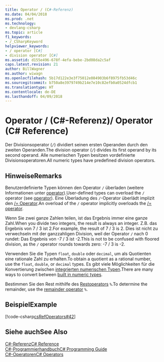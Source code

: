 ```yaml
---
title: Operator / (C#-Referenz)
ms.date: 04/04/2018
ms.prod: .net
ms.technology:
- devlang-csharp
ms.topic: article
f1_keywords:
- /_CSharpKeyword
helpviewer_keywords:
- / operator [C#]
- division operator [C#]
ms.assetid: d155e496-678f-4efa-bebe-2bd08da2c5af
caps.latest.revision: 21
author: BillWagner
ms.author: wiwagn
ms.openlocfilehash: 5b17d122e3e3f75012e084903b6f8975fb53d46c
ms.sourcegitcommit: b750a8e3979749b214e7e10c82efb0a0524dfcb1
ms.translationtype: HT
ms.contentlocale: de-DE
ms.lasthandoff: 04/09/2018
---
```

# <a name="-operator-c-reference"></a><span data-ttu-id="ab9de-102">Operator / (C#-Referenz)</span><span class="sxs-lookup"><span data-stu-id="ab9de-102">/ Operator (C# Reference)</span></span>
<span data-ttu-id="ab9de-103">Der Divisionsoperator (`/`) dividiert seinen ersten Operanden durch den zweiten Operanden.</span><span class="sxs-lookup"><span data-stu-id="ab9de-103">The division operator (`/`) divides its first operand by its second operand.</span></span> <span data-ttu-id="ab9de-104">Alle numerischen Typen besitzen vordefinierte Divisionsoperatoren.</span><span class="sxs-lookup"><span data-stu-id="ab9de-104">All numeric types have predefined division operators.</span></span>
  
## <a name="remarks"></a><span data-ttu-id="ab9de-105">Hinweise</span><span class="sxs-lookup"><span data-stu-id="ab9de-105">Remarks</span></span>  
 <span data-ttu-id="ab9de-106">Benutzerdefinierte Typen können den Operator `/` überladen (weitere Informationen unter [operator](../../../csharp/language-reference/keywords/operator.md)).</span><span class="sxs-lookup"><span data-stu-id="ab9de-106">User-defined types can overload the `/` operator (see [operator](../../../csharp/language-reference/keywords/operator.md)).</span></span> <span data-ttu-id="ab9de-107">Eine Überladung des `/`-Operator überlädt implizit den [/= Operator](division-assignment-operator.md).</span><span class="sxs-lookup"><span data-stu-id="ab9de-107">An overload of the `/` operator implicitly overloads the [/= operator](division-assignment-operator.md).</span></span>  
  
 <span data-ttu-id="ab9de-108">Wenn Sie zwei ganze Zahlen teilen, ist das Ergebnis immer eine ganze Zahl.</span><span class="sxs-lookup"><span data-stu-id="ab9de-108">When you divide two integers, the result is always an integer.</span></span> <span data-ttu-id="ab9de-109">Z.B. das Ergebnis von 7 / 3 ist 2.</span><span class="sxs-lookup"><span data-stu-id="ab9de-109">For example, the result of 7 / 3 is 2.</span></span> <span data-ttu-id="ab9de-110">Dies ist nicht zu verwechseln mit der ganzzahligen Division, weil der Operator `/` nach 0 rundet: Das Ergebnis von -7 / 3 ist -2.</span><span class="sxs-lookup"><span data-stu-id="ab9de-110">This is not to be confused with floored division, as the `/` operator rounds towards zero: -7 / 3 is -2.</span></span>  
  
 <span data-ttu-id="ab9de-111">Verwenden Sie die Typen `float`, `double` oder `decimal`, um als Quotienten eine rationale Zahl zu erhalten.</span><span class="sxs-lookup"><span data-stu-id="ab9de-111">To obtain a quotient as a rational number, use the `float`, `double`, or `decimal` types.</span></span> <span data-ttu-id="ab9de-112">Es gibt viele Möglichkeiten für die Konvertierung zwischen [integrierten numerischen Typen](../../../csharp/language-reference/keywords/reference-tables-for-types.md).</span><span class="sxs-lookup"><span data-stu-id="ab9de-112">There are many ways to convert between [built in numeric types](../../../csharp/language-reference/keywords/reference-tables-for-types.md).</span></span>  
  
 <span data-ttu-id="ab9de-113">Bestimmen Sie den Rest mithilfe des [Restoperators](../../../csharp/language-reference/operators/remainder-operator.md) `%`.</span><span class="sxs-lookup"><span data-stu-id="ab9de-113">To determine the remainder, use the [remainder operator](../../../csharp/language-reference/operators/remainder-operator.md) `%`.</span></span>  
  
## <a name="example"></a><span data-ttu-id="ab9de-114">Beispiel</span><span class="sxs-lookup"><span data-stu-id="ab9de-114">Example</span></span>  
 [!code-csharp[csRefOperators#42](../../../csharp/language-reference/operators/codesnippet/CSharp/division-operator_1.cs)]  
  
## <a name="see-also"></a><span data-ttu-id="ab9de-115">Siehe auch</span><span class="sxs-lookup"><span data-stu-id="ab9de-115">See Also</span></span>  
 [<span data-ttu-id="ab9de-116">C#-Referenz</span><span class="sxs-lookup"><span data-stu-id="ab9de-116">C# Reference</span></span>](../../../csharp/language-reference/index.md)  
 [<span data-ttu-id="ab9de-117">C#-Programmierhandbuch</span><span class="sxs-lookup"><span data-stu-id="ab9de-117">C# Programming Guide</span></span>](../../../csharp/programming-guide/index.md)  
 [<span data-ttu-id="ab9de-118">C#-Operatoren</span><span class="sxs-lookup"><span data-stu-id="ab9de-118">C# Operators</span></span>](../../../csharp/language-reference/operators/index.md)
